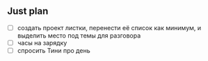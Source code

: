## Just plan
- [ ] создать проект листки, перенести её список как минимум, и выделить место под темы для разговора
- [ ] часы на зарядку
- [ ] спросить Тини про день

